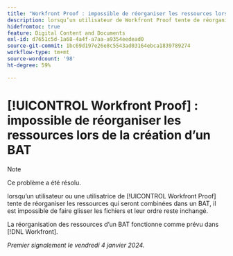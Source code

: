 ```yaml
---
title: "Workfront Proof : impossible de réorganiser les ressources lors de la création d’un BAT"
description: lorsqu’un utilisateur de Workfront Proof tente de réorganiser les ressources qui seront combinées dans un BAT, il ne peut pas faire glisser les fichiers et l’ordre des fichiers reste inchangé.
hidefromtoc: true
feature: Digital Content and Documents
exl-id: d7651c5d-1a68-4a4f-a7aa-a9354eedead0
source-git-commit: 1bc69d197e26e8c5543ad03164ebca1839789274
workflow-type: tm+mt
source-wordcount: '98'
ht-degree: 59%

---
```


# [!UICONTROL Workfront Proof] : impossible de réorganiser les ressources lors de la création d’un BAT

>[!NOTE]
>
>Ce problème a été résolu.

lorsqu’un utilisateur ou une utilisatrice de [!UICONTROL Workfront Proof] tente de réorganiser les ressources qui seront combinées dans un BAT, il est impossible de faire glisser les fichiers et leur ordre reste inchangé.

La réorganisation des ressources d’un BAT fonctionne comme prévu dans [!DNL Workfront].

_Premier signalement le vendredi 4 janvier 2024._
